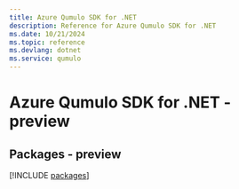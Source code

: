 ```yaml
---
title: Azure Qumulo SDK for .NET
description: Reference for Azure Qumulo SDK for .NET
ms.date: 10/21/2024
ms.topic: reference
ms.devlang: dotnet
ms.service: qumulo
---
```

# Azure Qumulo SDK for .NET - preview
## Packages - preview
[!INCLUDE [packages](qumulo-index.md)]